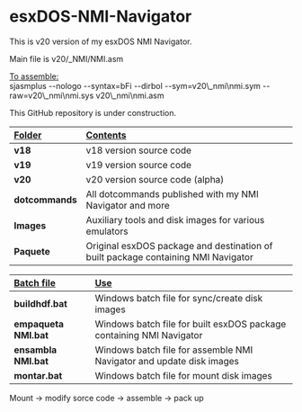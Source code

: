 # esxDOS-NMI-Navigator

This is v20 version of my esxDOS NMI Navigator.

Main file is v20/_NMI/NMI.asm

<ins>To assemble:</ins>  
sjasmplus --nologo --syntax=bFi --dirbol --sym=v20\\_nmi\\nmi.sym  --raw=v20\\_nmi\\nmi.sys v20\\_nmi\\nmi.asm

This GitHub repository is under construction.

<ins>Folder</ins> | <ins>Contents</ins> 
:-                | :-
**v18**           | v18 version source code
**v19**           | v19 version source code
**v20**           | v20 version source code (alpha)
**dotcommands**   | All dotcommands published with my NMI Navigator and more
**Images**        | Auxiliary tools and disk images for various emulators  
**Paquete**       | Original esxDOS package and destination of built package containing NMI Navigator 

<ins>Batch file</ins> | <ins>Use</ins>
:-                    | :-
**buildhdf.bat**      | Windows batch file for sync/create disk images  
**empaqueta NMI.bat** | Windows batch file for built esxDOS package containing NMI Navigator  
**ensambla NMI.bat**  | Windows batch file for assemble NMI Navigator and update disk images  
**montar.bat**        | Windows batch file for mount disk images  

Mount -> modify sorce code -> assemble -> pack up  
